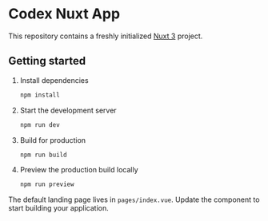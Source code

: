 # Codex Nuxt App

This repository contains a freshly initialized [Nuxt 3](https://nuxt.com/) project.

## Getting started

1. Install dependencies
   ```bash
   npm install
   ```
2. Start the development server
   ```bash
   npm run dev
   ```
3. Build for production
   ```bash
   npm run build
   ```
4. Preview the production build locally
   ```bash
   npm run preview
   ```

The default landing page lives in `pages/index.vue`. Update the component to start building your application.
